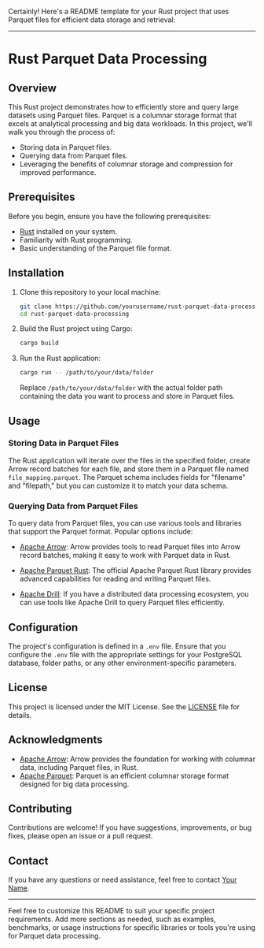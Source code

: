 Certainly! Here's a README template for your Rust project that uses Parquet files for efficient data storage and retrieval:

---

# Rust Parquet Data Processing

## Overview

This Rust project demonstrates how to efficiently store and query large datasets using Parquet files. Parquet is a columnar storage format that excels at analytical processing and big data workloads. In this project, we'll walk you through the process of:

- Storing data in Parquet files.
- Querying data from Parquet files.
- Leveraging the benefits of columnar storage and compression for improved performance.

## Prerequisites

Before you begin, ensure you have the following prerequisites:

- [Rust](https://www.rust-lang.org/tools/install) installed on your system.
- Familiarity with Rust programming.
- Basic understanding of the Parquet file format.

## Installation

1. Clone this repository to your local machine:

   ```bash
   git clone https://github.com/yourusername/rust-parquet-data-processing.git
   cd rust-parquet-data-processing
   ```

2. Build the Rust project using Cargo:

   ```bash
   cargo build
   ```

3. Run the Rust application:

   ```bash
   cargo run -- /path/to/your/data/folder
   ```

   Replace `/path/to/your/data/folder` with the actual folder path containing the data you want to process and store in Parquet files.

## Usage

### Storing Data in Parquet Files

The Rust application will iterate over the files in the specified folder, create Arrow record batches for each file, and store them in a Parquet file named `file_mapping.parquet`. The Parquet schema includes fields for "filename" and "filepath," but you can customize it to match your data schema.

### Querying Data from Parquet Files

To query data from Parquet files, you can use various tools and libraries that support the Parquet format. Popular options include:

- [Apache Arrow](https://arrow.apache.org/docs/rust/arrow/ipc/index.html): Arrow provides tools to read Parquet files into Arrow record batches, making it easy to work with Parquet data in Rust.

- [Apache Parquet Rust](https://github.com/apache/arrow/tree/main/rust/parquet): The official Apache Parquet Rust library provides advanced capabilities for reading and writing Parquet files.

- [Apache Drill](https://drill.apache.org/docs/parquet-format/): If you have a distributed data processing ecosystem, you can use tools like Apache Drill to query Parquet files efficiently.

## Configuration

The project's configuration is defined in a `.env` file. Ensure that you configure the `.env` file with the appropriate settings for your PostgreSQL database, folder paths, or any other environment-specific parameters.

## License

This project is licensed under the MIT License. See the [LICENSE](LICENSE) file for details.

## Acknowledgments

- [Apache Arrow](https://arrow.apache.org/): Arrow provides the foundation for working with columnar data, including Parquet files, in Rust.
- [Apache Parquet](https://parquet.apache.org/): Parquet is an efficient columnar storage format designed for big data processing.

## Contributing

Contributions are welcome! If you have suggestions, improvements, or bug fixes, please open an issue or a pull request.

## Contact

If you have any questions or need assistance, feel free to contact [Your Name](mailto:your.email@example.com).

---

Feel free to customize this README to suit your specific project requirements. Add more sections as needed, such as examples, benchmarks, or usage instructions for specific libraries or tools you're using for Parquet data processing.